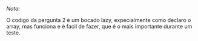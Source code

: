 *Nota:*

O codigo da pergunta 2 é um bocado lazy, expecialmente como declaro o array, mas funciona e é facil de fazer, que é o mais importante durante um teste.
